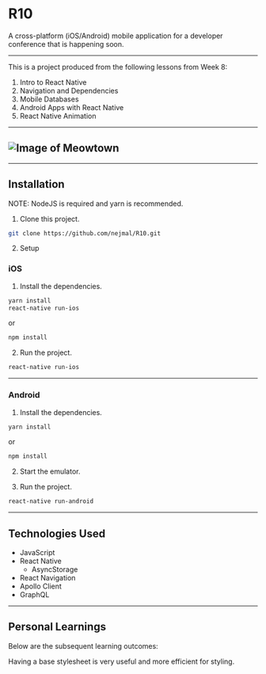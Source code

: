 # R10

A cross-platform (iOS/Android) mobile application for a developer conference that is happening soon.

---

This is a project produced from the following lessons from Week 8:

1. Intro to React Native
2. Navigation and Dependencies
3. Mobile Databases
4. Android Apps with React Native
5. React Native Animation

---

## ![Image of Meowtown](https://github.com/nejmal/R10/blob/master/R10.png)

---

## Installation

NOTE: NodeJS is required and yarn is recommended.

1. Clone this project.

```bash
git clone https://github.com/nejmal/R10.git
```

2. Setup

### iOS

1. Install the dependencies.

```bash
yarn install
react-native run-ios
```

or

```bash
npm install
```

2. Run the project.

```bash
react-native run-ios
```

---

### Android

1. Install the dependencies.

```bash
yarn install
```

or

```bash
npm install
```

2. Start the emulator.

3. Run the project.

```bash
react-native run-android
```

---

## Technologies Used

- JavaScript
- React Native
  - AsyncStorage
- React Navigation
- Apollo Client
- GraphQL

---

## Personal Learnings

Below are the subsequent learning outcomes:

Having a base stylesheet is very useful and more efficient for styling.
